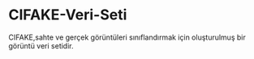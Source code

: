 # CIFAKE-Veri-Seti
CIFAKE,sahte ve gerçek görüntüleri sınıflandırmak için oluşturulmuş bir görüntü veri setidir.
